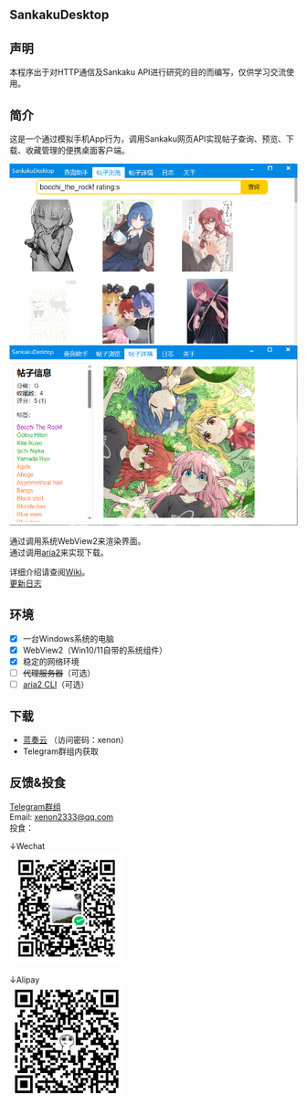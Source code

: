 SankakuDesktop
---
## 声明
本程序出于对HTTP通信及Sankaku API进行研究的目的而编写，仅供学习交流使用。

## 简介
这是一个通过模拟手机App行为，调用Sankaku网页API实现帖子查询、预览、下载、收藏管理的便携桌面客户端。

![Preview](/Screenshots/Screenshot_1.png)
![Preview](/Screenshots/Screenshot_2.png)

通过调用系统WebView2来渲染界面。  
通过调用[aria2](https://github.com/aria2/aria2)来实现下载。

详细介绍请查阅[Wiki](https://github.com/xenon2333/SankakuDesktop/wiki)。  
[更新日志](/UPDATE.md)

## 环境
- [x] 一台Windows系统的电脑
- [x] WebView2（Win10/11自带的系统组件）
- [x] 稳定的网络环境
- [ ] ~~代理服务器~~（可选）
- [ ] [aria2 CLI](https://github.com/aria2/aria2)（可选）

## 下载
- [蓝奏云](https://www.lanzoub.com/b0ukbirfc) （访问密码：xenon）
- Telegram群组内获取

## 反馈&投食
[Telegram群组](https://t.me/+5mAsRVugd85hZDFl)  
Email: xenon2333@qq.com  
投食：

↓Wechat  
<img src="/qrcode/wechat.png" alt="Wechat" title="微信" style="width: 200px; height: 200px;">

↓Alipay  
<img src="/qrcode/alipay.jpg" alt="Alipay" title="支付宝" style="width: 200px; height: 200px;">